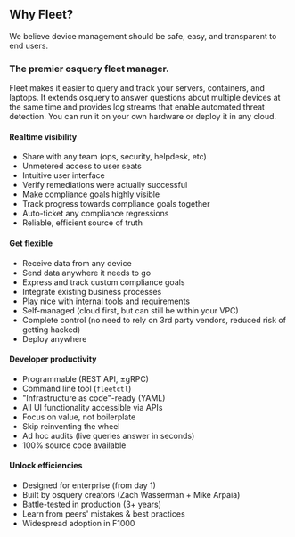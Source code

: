 ## Why Fleet?

We believe device management should be safe, easy, and transparent to end users.

### The premier osquery fleet manager.
Fleet makes it easier to query and track your servers, containers, and laptops. It extends osquery to answer questions about multiple devices at the same time and provides log streams that enable automated threat detection. You can run it on your own hardware or deploy it in any cloud.

#### Realtime visibility
- Share with any team (ops, security, helpdesk, etc)
- Unmetered access to user seats
- Intuitive user interface
- Verify remediations were actually successful
- Make compliance goals highly visible
- Track progress towards compliance goals together
- Auto-ticket any compliance regressions
- Reliable, efficient source of truth

#### Get flexible
- Receive data from any device
- Send data anywhere it needs to go
- Express and track custom compliance goals
- Integrate existing business processes
- Play nice with internal tools and requirements
- Self-managed (cloud first, but can still be within your VPC)
- Complete control (no need to rely on 3rd party vendors, reduced risk of getting hacked)
- Deploy anywhere

#### Developer productivity
- Programmable (REST API, ±gRPC)
- Command line tool (`fleetctl`)
- "Infrastructure as code"-ready (YAML)
- All UI functionality accessible via APIs
- Focus on value, not boilerplate
- Skip reinventing the wheel
- Ad hoc audits (live queries answer in seconds)
- 100% source code available

#### Unlock efficiencies
- Designed for enterprise (from day 1)
- Built by osquery creators (Zach Wasserman + Mike Arpaia)
- Battle-tested in production (3+ years)
- Learn from peers' mistakes & best practices
- Widespread adoption in F1000
